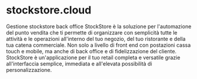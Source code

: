 # stockstore.cloud
Gestione stockstore back office
StockStore è la soluzione per l'automazione del punto vendita che ti permette di organizzare con semplicità tutte le attività 
e le operazioni all'interno del tuo negozio, del tuo ristorante e della tua catena commerciale. Non solo a livello di front end 
con postazioni cassa touch e mobile, ma anche di back office e di fidelizzazione del cliente. StockStore è un'applicazione per
il tuo retail completa e versatile grazie all'interfaccia semplice, immediata e all'elevata possibilità di personalizzazione.
